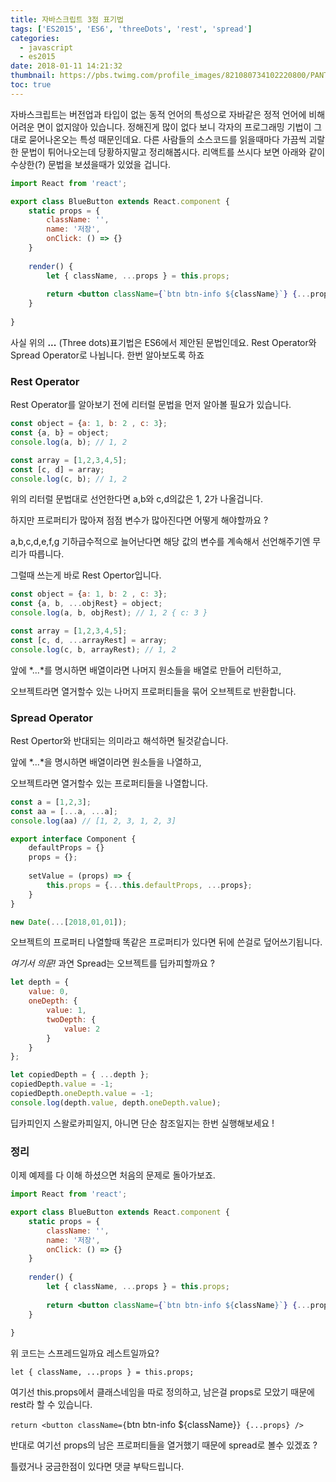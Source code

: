 ```yaml
---
title: 자바스크립트 3점 표기법
tags: ['ES2015', 'ES6', 'threeDots', 'rest', 'spread']
categories:
  - javascript
  - es2015
date: 2018-01-11 14:21:32
thumbnail: https://pbs.twimg.com/profile_images/821080734102220800/PANTqUmu.jpg
toc: true
---
```


자바스크립트는 버전업과 타입이 없는 동적 언어의 특성으로 자바같은 정적 언어에 비해 어려운 면이 없지않아 있습니다.
정해진게 많이 없다 보니 각자의 프로그래밍 기법이 그대로 묻어나온오는 특성 때문인데요.
다른 사람들의 소스코드를 읽을때마다 가끔씩 괴랄한 문법이 튀어나오는데 당황하지말고 정리해봅시다.
리액트를 쓰시다 보면 아래와 같이 수상한(?) 문법을 보셨을때가 있었을 겁니다.

<!-- more -->

```jsx
import React from 'react';

export class BlueButton extends React.component {
	static props = {
		className: '',
		name: '저장',
		onClick: () => {}
	}
	
	render() {
		let { className, ...props } = this.props;
		
		return <button className={`btn btn-info ${className}`} {...props} />		
	}
	
}
```
사실 위의 **...** (Three dots)표기법은 ES6에서 제안된 문법인데요. Rest Operator와 Spread Operator로 나뉩니다. 한번 알아보도록 하죠
 
### Rest Operator

Rest Operator를 알아보기 전에 리터럴 문법을 먼저 알아볼 필요가 있습니다.

```js
const object = {a: 1, b: 2 , c: 3};
const {a, b} = object;
console.log(a, b); // 1, 2

const array = [1,2,3,4,5];
const [c, d] = array;
console.log(c, b); // 1, 2
```

위의 리터럴 문법대로 선언한다면 a,b와 c,d의값은 1, 2가 나올겁니다. 

하지만 프로퍼티가 많아져 점점 변수가 많아진다면 어떻게 해야할까요 ?

a,b,c,d,e,f,g 기하급수적으로 늘어난다면 해당 값의 변수를 계속해서 선언해주기엔 무리가 따릅니다.

그럴때 쓰는게 바로 Rest Opertor입니다.

```js
const object = {a: 1, b: 2 , c: 3};
const {a, b, ...objRest} = object;
console.log(a, b, objRest); // 1, 2 { c: 3 }

const array = [1,2,3,4,5];
const [c, d, ...arrayRest] = array;
console.log(c, b, arrayRest); // 1, 2
```

앞에 *...*를 명시하면 배열이라면 나머지 원소들을 배열로 만들어 리턴하고,

오브젝트라면 열거할수 있는 나머지 프로퍼티들을 묶어 오브젝트로 반환합니다.

### Spread Operator

Rest Opertor와 반대되는 의미라고 해석하면 될것같습니다.

앞에 *...*을 명시하면 배열이라면 원소들을 나열하고, 

오브젝트라면 열거할수 있는 프로퍼티들을 나열합니다.

```js
const a = [1,2,3];
const aa = [...a, ...a];
console.log(aa) // [1, 2, 3, 1, 2, 3]
```

```js
export interface Component {
	defaultProps = {}
    props = {};
    
    setValue = (props) => {
    	this.props = {...this.defaultProps, ...props};
    }	
}
```

```js
new Date(...[2018,01,01]);
```
오브젝트의 프로퍼티 나열할때 똑같은 프로퍼티가 있다면 뒤에 쓴걸로 덮어쓰기됩니다.

*여기서 의문!*
과연 Spread는 오브젝트를 딥카피할까요 ?

```js
let depth = {
	value: 0,
	oneDepth: {
		value: 1,
		twoDepth: {
        	value: 2
		}
	}	
};

let copiedDepth = { ...depth };
copiedDepth.value = -1;
copiedDepth.oneDepth.value = -1;
console.log(depth.value, depth.oneDepth.value);
```
딥카피인지 스왈로카피일지, 아니면 단순 참조일지는 한번 실행해보세요 !


### 정리
이제 예제를 다 이해 하셨으면 처음의 문제로 돌아가보죠.

```jsx
import React from 'react';

export class BlueButton extends React.component {
	static props = {
		className: '',
		name: '저장',
		onClick: () => {}
	}
	
	render() {
		let { className, ...props } = this.props;
		
		return <button className={`btn btn-info ${className}`} {...props} />		
	}
	
}
```
위 코드는 스프레드일까요 레스트일까요? 

`let { className, ...props } = this.props;` 

여기선 this.props에서 클래스네임을 따로 정의하고, 남은걸 props로 모았기 때문에 rest라 할 수 있습니다.

`return <button className={`btn btn-info ${className}`} {...props} />`

반대로 여기선 props의 남은 프로퍼티들을 열거했기 때문에 spread로 볼수 있겠죠 ?

틀렸거나 궁금한점이 있다면 댓글 부탁드립니다.
<!--stackedit_data:
eyJoaXN0b3J5IjpbMjkxMzM2NzQ1XX0=
-->